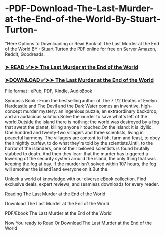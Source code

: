 # -PDF-Download-The-Last-Murder-at-the-End-of-the-World-By-Stuart-Turton-

"Here Options to Downloading or Read Book of The Last Murder at the End of the World BY : Stuart Turton the PDF online for free on Server Amazon, Reddit, Goodreads.

### [➤ READ ✅➤➤ The Last Murder at the End of the World](https://en.ebooksteach.xyz/?book=136276877-the-last-murder-at-the-end-of-the-world)
### [➤DOWNLOAD ✅➤➤ The Last Murder at the End of the World](https://en.ebooksteach.xyz/?book=136276877-the-last-murder-at-the-end-of-the-world)

File format : ePub, PDF, Kindle, AudioBook

Synopsis Book : From the bestselling author of The 7 1/2 Deaths of Evelyn Hardcastle and The Devil and the Dark Water comes an inventive, high-concept murder mystery: an ingenious puzzle, an extraordinary backdrop, and an audacious solution.Solve the murder to save what's left of the world.Outside the island there is nothing: the world was destroyed by a fog that swept the planet, killing anyone it touched.On the island: it is idyllic. One hundred and twenty-two villagers and three scientists, living in peaceful harmony. The villagers are content to fish, farm and feast, to obey their nightly curfew, to do what they're told by the scientists.Until, to the horror of the islanders, one of their beloved scientists is found brutally stabbed to death. And then they learn that the murder has triggered a lowering of the security system around the island, the only thing that was keeping the fog at bay. If the murder isn't solved within 107 hours, the fog will smother the island?and everyone on it.But the 

Unlock a world of knowledge with our diverse eBook collection. Find exclusive deals, expert reviews, and seamless downloads for every reader.

Reading The Last Murder at the End of the World

Download The Last Murder at the End of the World

PDF/Ebook The Last Murder at the End of the World

Now You ready to Read Or Download The Last Murder at the End of the World
